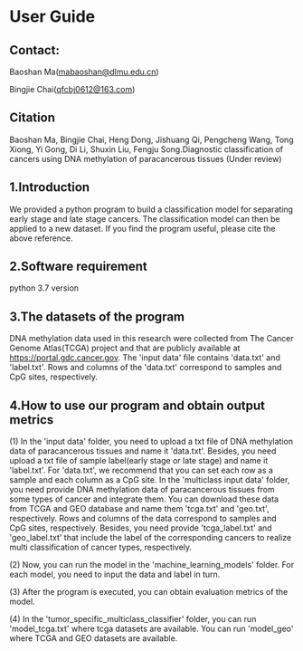 # User Guide

## Contact:
Baoshan Ma(mabaoshan@dlmu.edu.cn)

Bingjie Chai(qfcbj0612@163.com)

## Citation

Baoshan Ma, Bingjie Chai, Heng Dong, Jishuang Qi, Pengcheng Wang, Tong Xiong, Yi Gong, Di Li, Shuxin Liu, Fengju Song.Diagnostic classification of cancers using DNA methylation of paracancerous tissues (Under review)

## 1.Introduction
We provided a python program to build a classification model for separating early stage and late stage cancers. The classification model can then be applied to a new dataset. If you find the program useful, please cite the above reference. 

## 2.Software requirement
python 3.7 version

## 3.The datasets of the program
DNA methylation data used in this research were collected from The Cancer Genome Atlas(TCGA) project and that are publicly available at https://portal.gdc.cancer.gov. The 'input data' file contains 'data.txt' and 'label.txt'. Rows and columns of the 'data.txt' correspond to samples and CpG sites, respectively.

## 4.How to use our program and obtain output metrics
(1) In the 'input data' folder, you need to upload a txt file of DNA methylation data of paracancerous tissues and name it 'data.txt'. Besides, you need upload a txt    file of sample label(early stage or late stage) and name it 'label.txt'. For 'data.txt', we recommend that you can set each row as a sample and each column as a      CpG site. In the 'multiclass input data' folder, you need provide DNA methylation data of paracancerous tissues from some types of cancer and integrate them.  You    can download these data from TCGA and GEO database and name them 'tcga.txt' and 'geo.txt', respectively. Rows and columns of the data correspond to samples and CpG    sites, respectively. Besides, you need provide 'tcga_label.txt' and 'geo_label.txt' that include the label of the corresponding cancers to realize multi              classification of cancer types, respectively.

(2) Now, you can run the model in the 'machine_learning_models' folder. For each model, you need to input the data and label in turn. 

(3) After the program is executed, you can obtain evaluation metrics of the model.

(4) In the 'tumor_specific_multiclass_classifier' folder, you can run 'model_tcga.txt' where tcga datasets are available. You can run 'model_geo' where TCGA and GEO datasets are available.
